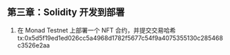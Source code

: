 ## 第三章：Solidity 开发到部署

1. 在 Monad Testnet 上部署一个 NFT 合约，并提交交易哈希  
	tx:0x5d5f19ed1ed026cc5a4968d1782f5677c54f9a4075355130c285468c3526e2aa

